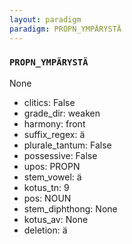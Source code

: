 ```yaml
---
layout: paradigm
paradigm: PROPN_YMPÄRYSTÄ
---
```

### ` PROPN_YMPÄRYSTÄ `

None
* clitics: False
* grade_dir: weaken
* harmony: front
* suffix_regex: ä
* plurale_tantum: False
* possessive: False
* upos: PROPN
* stem_vowel: ä
* kotus_tn: 9
* pos: NOUN
* stem_diphthong: None
* kotus_av: None
* deletion: ä
